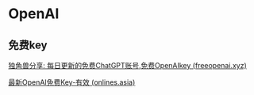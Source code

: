 # OpenAI

## 免费key

[独角兽分享: 每日更新的免费ChatGPT账号,免费OpenAIkey (freeopenai.xyz)](https://freeopenai.xyz/)

[最新OpenAI免费Key-有效 (onlines.asia)](https://dr.onlines.asia/resources/key.html)
